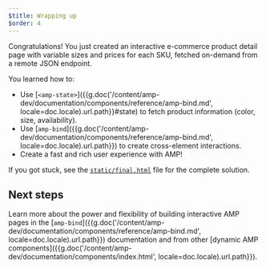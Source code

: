 ```yaml
---
$title: Wrapping up
$order: 4
---
```


Congratulations! You just created an interactive e-commerce product detail page with variable sizes and prices for each SKU, fetched on-demand from a remote JSON endpoint.

You learned how to:

- Use [`<amp-state>`]({{g.doc('/content/amp-dev/documentation/components/reference/amp-bind.md', locale=doc.locale).url.path}}#state) to fetch product information (color, size, availability).
- Use [`amp-bind`]({{g.doc('/content/amp-dev/documentation/components/reference/amp-bind.md', locale=doc.locale).url.path}}) to create cross-element interactions.
- Create a fast and rich user experience with AMP!

If you got stuck, see the [`static/final.html`](https://github.com/googlecodelabs/advanced-interactivity-in-amp/blob/master/static/final.html) file for the complete solution.

## Next steps

Learn more about the power and flexibility of building interactive AMP pages in the  [`amp-bind`]({{g.doc('/content/amp-dev/documentation/components/reference/amp-bind.md', locale=doc.locale).url.path}}) documentation and from other [dynamic AMP components]({{g.doc('/content/amp-dev/documentation/components/index.html', locale=doc.locale).url.path}}).
